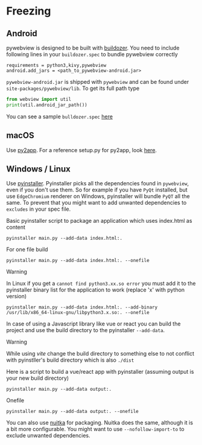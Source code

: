 # Freezing

## Android

pywebview is designed to be built with [buildozer](https://buildozer.readthedocs.io/en/latest/). You need to include following lines in your `buildozer.spec` to bundle pywebview correctly

``` spec
requirements = python3,kivy,pywebview
android.add_jars = <path_to_pywebview-android.jar>
```

`pywebview-android.jar` is shipped with `pywebview` and can be found under `site-packages/pywebview/lib`. To get its full path type

``` python
from webview import util
print(util.android_jar_path())
```

You can see a sample `bulldozer.spec` [here](https://github.com/r0x0r/pywebview/blob/master/examples/todos/bulldozer.spec)

## macOS

Use [py2app](https://py2app.readthedocs.io/en/latest/). For a reference setup.py for py2app, look [here](https://github.com/r0x0r/pywebview/blob/master/examples/py2app_setup.py).

## Windows / Linux

Use [pyinstaller](https://www.pyinstaller.org/). Pyinstaller picks all the dependencies found in `pywebview`, even if you don't use them. So for example if you have `PyQt` installed, but use `EdgeChromium` renderer on Windows, pyinstaller will bundle `PyQT` all the same. To prevent that you might want to add unwanted dependencies to `excludes` in your spec file.

Basic pyinstaller script to package an application which uses index.html as content
``` shell
pyinstaller main.py --add-data index.html:.
```
For one file build
``` shell
pyinstaller main.py --add-data index.html:. --onefile
```
>[!warning]
>In Linux if you get a `cannot find python3.xx.so error` you must add it to the pyinstaller binary list for the application to work (replace 'x' with python version)
>``` shell
>pyinstaller main.py --add-data index.html:. --add-binary /usr/lib/x86_64-linux-gnu/libpython3.x.so:. --onefile
>```

In case of using a Javascript library like vue or react you can build the project and use the build directory to the pyinstaller `--add-data`.
>[!warning]
>While using *vite* change the build directory to something else to not conflict with pyinstller's build directory which is also `./dist`

Here is a script to build a vue/react app with pyinstaller (assuming output is your new build directory)
``` shell
pyinstaller main.py --add-data output:.
```
Onefile
``` shell
pyinstaller main.py --add-data output:. --onefile
```

You can also use [nuitka](http://nuitka.net/) for packaging. Nuitka does the same, although it is a bit more configurable. You might want to use `--nofollow-import-to` to exclude unwanted dependencies.
